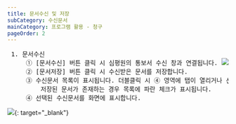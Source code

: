 ```yaml
---
title: 문서수신 및 저장
subCategory: 수신문서
mainCategory: 프로그램 활용 - 청구
pageOrder: 2
---
```


<pre>
 <t2><bold>1. 문서수신 </bold></t2>
     ① [문서수신] 버튼 클릭 시 심평원의 통보서 수신 창과 연결됩니다. <a href="/images/{{page.url}}_2.png" target="_blank"><img src="/images/{{page.url}}_2.png" /></a>
     ② [문서저장] 버튼 클릭 시 수신받은 문서를 저장합니다.
     ③ 수신문서 목록이 표시됩니다. 더블클릭 시 ④ 영역에 탭이 열리거나 선택됩니다.
         저장된 문서가 존재하는 경우 목록에 파란 체크가 표시됩니다.
     ④ 선택된 수신문서를 화면에 표시합니다.
</pre>

[![](/images/{{page.url}}_1.png)](/images/{{page.url}}_1.png){: target="_blank"}

